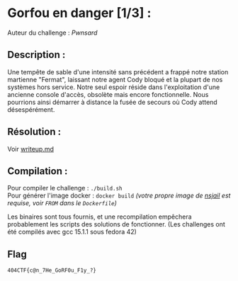 # Gorfou en danger [1/3] :

Auteur du challenge : *Pwnsard*

## Description :

Une tempête de sable d'une intensité sans précédent a frappé notre station martienne "Fermat", laissant notre agent Cody bloqué et la plupart de nos systèmes hors service. Notre seul espoir réside dans l'exploitation d'une ancienne console d'accès, obsolète mais encore fonctionnelle. Nous pourrions ainsi démarrer à distance la fusée de secours où Cody attend désespérément.

## Résolution :

Voir [writeup.md](writeup.md)

## Compilation :

Pour compiler le challenge : `./build.sh`  
Pour générer l'image docker : `docker build` *(votre propre image de [nsjail](https://github.com/google/nsjail) est requise, voir `FROM` dans le `Dockerfile`)*

Les binaires sont tous fournis, et une recompilation empêchera probablement les scripts des solutions de fonctionner. (Les challenges ont été compilés avec gcc 15.1.1 sous fedora 42)

## Flag

`404CTF{c@n_7He_GoRF0u_F1y_?}`